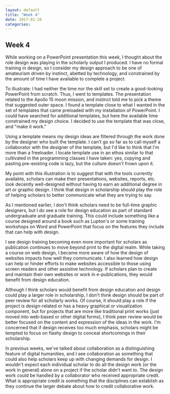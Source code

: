 ```yaml
---
layout: default
title: "Week 4"
date: 2017-01-26
categories:
---
```

## Week 4

While working on a PowerPoint presentation this week, I thought about the role design was playing in the scholarly output I produced. I have no formal training in design, so I consider my design approach to be one of amateurism driven by instinct, abetted by technology, and constrained by the amount of time I have available to complete a project.

To illustrate: I had neither the time nor the skill set to create a good-looking PowerPoint from scratch. Thus, I went to templates. The presentation related to the Apollo 15 moon mission, and instinct told me to pick a theme that suggested outer space. I found a template close to what I wanted in the set of templates that came preloaded with my installation of PowerPoint. I could have searched for additional templates, but here the available time constrained my design choice. I decided to use the template that was close, and "make it work."

Using a template means my design ideas are filtered through the work done by the designer who built the template. I can't go so far as to call myself a collaborator with the designer of the template, but I'd like to think that I'm more than a freeloader. I locate template use in an ethos similar to that cultivated in the programming classes I have taken: yes, copying and pasting pre-existing code is lazy, but the culture doesn't frown upon it.   

My point with this illustration is to suggest that with the tools currently available, scholars can make their presentations, websites, reports, etc. look decently well-designed without having to earn an additional degree in art or graphic design. I think that design in scholarship should play the role of helping scholars to better communicate what they are trying to say.

As I mentioned earlier, I don't think scholars need to be full-time graphic designers, but I do see a role for design education as part of standard undergraduate and graduate training. This could include something like a course designed around a book such as Lupton's or some training workshops on Word and PowerPoint that focus on the features they include that can help with design.

I see design training becoming even more important for scholars as publication continues to move beyond print to the digital realm. While taking a course on web design, I became more aware of how the design of websites impacts how well they communicate. I also learned how design can help or hinder efforts to make websites accessible to those using screen readers and other assistive technology. If scholars plan to create and maintain their own websites or work in e-publications, they would benefit from design education.    

Although I think scholars would benefit from design education and design could play a larger role in scholarship, I don't think design should be part of peer review for all scholarly works. Of course, it should play a role if the project is design-related or has a heavy graphical or visualization component, but for projects that are more like traditional print works (just moved into web-based or other digital forms), I think peer review would be better focused on the content and expression of the ideas in the work. I'm concerned that if design receives too much emphasis, scholars might be tempted to focus on flashy design to conceal shortcomings in their scholarship.  

In previous weeks, we've talked about collaboration as a distinguishing feature of digital humanities, and I see collaboration as something that could also help scholars keep up with changing demands for design. I wouldn't expect each individual scholar to do all the design work (or the work in general) alone on a project if the scholar didn't want to. The design work could be handled by a collaborator who received appropriate credit. What is appropriate credit is something that the disciplines can establish as they continue the larger debate about how to credit collaborative work.
